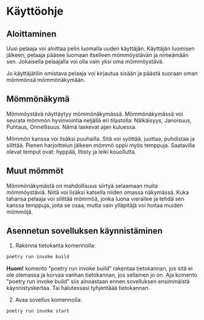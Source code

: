 # Käyttöohje

## Aloittaminen

Uusi pelaaja voi aloittaa pelin luomalla uuden käyttäjän. Käyttäjän luomisen jälkeen, pelaaja pääsee luomaan
itselleen mömmöystävän ja nimeämään sen. Jokaisella pelaajalla voi olla vain yksi oma mömmöystävä.

Jo käyttäjätilin omistava pelaaja voi kirjautua sisään ja päästä suoraan oman mömmönsä mömmönäkymään.

## Mömmönäkymä

Mömmöystävä näyttäytyy mömmönäkymässä. Mömmönäkymässä voi seurata mömmön hyvinvointia neljällä eri tilastolla:
Nälkäisyys, Janoisuus, Puhtaus, Onnellisuus. Nämä laskevat ajan kuluessa.

Mömmön kanssa voi lisäksi puuhailla. Sitä voi syöttää, juottaa, puhdistaa ja silittää.
Pienen harjoittelun jälkeen mömmö oppii myös temppuja. Saatavilla olevat temput ovat: hyppää,
litisty ja leiki kouollutta.

## Muut mömmöt

Mömmönäkymästä on mahdollisuus siirtyä selaamaan muita mömmöystäviä. Niitä voi lisäksi katsella niiden
omassa näkymässä. Kuka tahansa pelaaja voi silittää mömmöä,
jonka luona vierailee ja tehdä sen kanssa temppuja, joita se osaa, mutta vain ylläpitäjä voi
hoitaa muiden mömmöjä.

## Asennetun sovelluksen käynnistäminen

1. Rakenna tietokanta komennolla:
```bash
poetry run invoke build
```

**Huom!**
komento "poetry run invoke build" rakentaa tietokannan, jos sitä ei ole olemassa ja korvaa vanhan tietokannan,
jos sellainen jo on. Aja komento "poetry run invoke build" siis ainoastaan ennen sovelluksen ensimmäistä käynnistyskertaa. Tai
halutessasi tyhjentäää tietokannan.

2. Avaa sovellus komennolla:
```bash
poetry run invoke start
```

